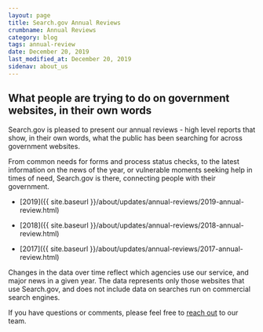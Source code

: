```yaml
---
layout: page
title: Search.gov Annual Reviews
crumbname: Annual Reviews
category: blog
tags: annual-review
date: December 20, 2019
last_modified_at: December 20, 2019
sidenav: about_us
---
```


## What people are trying to do on government websites, in their own words

Search.gov is pleased to present our annual reviews - high level reports that show, in their own words, what the public has been searching for across government websites.

From common needs for forms and process status checks, to the latest information on the news of the year, or vulnerable moments seeking help in times of need, Search.gov is there, connecting people with their government.

* [2019]({{ site.baseurl }}/about/updates/annual-reviews/2019-annual-review.html)

* [2018]({{ site.baseurl }}/about/updates/annual-reviews/2018-annual-review.html)

* [2017]({{ site.baseurl }}/about/updates/annual-reviews/2017-annual-review.html)

Changes in the data over time reflect which agencies use our service, and major news in a given year. The data represents only those websites that use Search.gov, and does not include data on searches run on commercial search engines.

If you have questions or comments, please feel free to [reach out](mailto:search@support.digitalgov.gov) to our team.